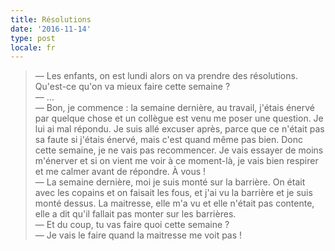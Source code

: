 ```yaml
---
title: Résolutions
date: '2016-11-14'
type: post
locale: fr
---
```


> — Les enfants, on est lundi alors on va prendre des résolutions. Qu'est-ce qu'on va mieux faire cette semaine ?  
> — …  
> — Bon, je commence : la semaine dernière, au travail, j'étais énervé par quelque chose et un collègue est venu me poser une question. Je lui ai mal répondu. Je suis allé excuser après, parce que ce n'était pas sa faute si j'étais énervé, mais c'est quand même pas bien. Donc cette semaine, je ne vais pas recommencer. Je vais essayer de moins m'énerver et si on vient me voir à ce moment-là, je vais bien respirer et me calmer avant de répondre. À vous !  
> — La semaine dernière, moi je suis monté sur la barrière. On était avec les copains et on faisait les fous, et j'ai vu la barrière et je suis monté dessus. La maitresse, elle m'a vu et elle n'était pas contente, elle a dit qu'il fallait pas monter sur les barrières.  
> — Et du coup, tu vas faire quoi cette semaine ?  
> — Je vais le faire quand la maitresse me voit pas !
